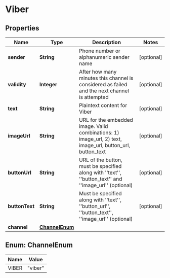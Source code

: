 
# Viber

## Properties
Name | Type | Description | Notes
------------ | ------------- | ------------- | -------------
**sender** | **String** | Phone number or alphanumeric sender name |  [optional]
**validity** | **Integer** | After how many minutes this channel is considered as failed and the next channel is attempted |  [optional]
**text** | **String** | Plaintext content for Viber |  [optional]
**imageUrl** | **String** | URL for the embedded image.    Valid combinations:    1) image_url,    2) text, image_url, button_url, button_text |  [optional]
**buttonUrl** | **String** | URL of the button, must be specified along with &#39;&#39;text&#39;&#39;, &#39;&#39;button_text&#39;&#39; and &#39;&#39;image_url&#39;&#39; (optional) |  [optional]
**buttonText** | **String** | Must be specified along with &#39;&#39;text&#39;&#39;, &#39;&#39;button_url&#39;&#39;, &#39;&#39;button_text&#39;&#39;, &#39;&#39;image_url&#39;&#39; (optional) |  [optional]
**channel** | [**ChannelEnum**](#ChannelEnum) |  | 


<a name="ChannelEnum"></a>
## Enum: ChannelEnum
Name | Value
---- | -----
VIBER | &quot;viber&quot;



